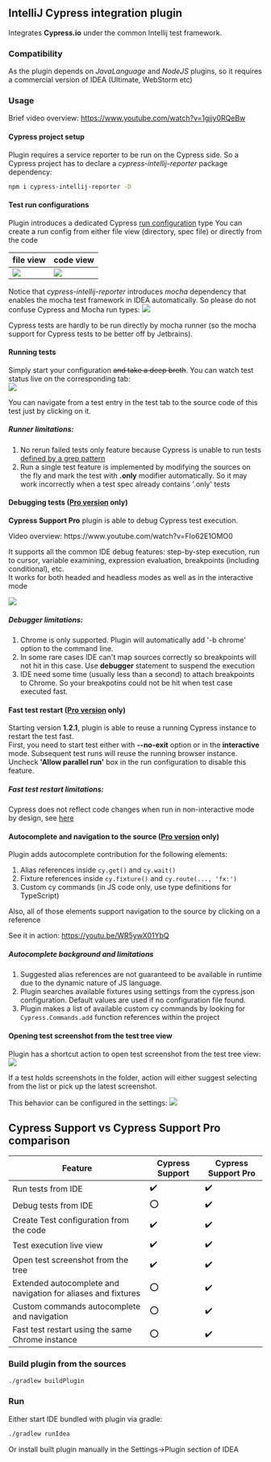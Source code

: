 ## IntelliJ Cypress integration plugin
Integrates <b>Cypress.io</b> under the common Intellij test framework.
### Compatibility
As the plugin depends on *JavaLanguage* and *NodeJS* plugins, so it requires a commercial version of IDEA (Ultimate, WebStorm etc) 
### Usage
Brief video overview: https://www.youtube.com/watch?v=1gjjy0RQeBw 
#### Cypress project setup
Plugin requires a service reporter to be run on the Cypress side. So a Cypress project has to declare a *cypress-intellij-reporter* package dependency:
```bash
npm i cypress-intellij-reporter -D
````                              
#### Test run configurations
Plugin introduces a dedicated Cypress [run configuration](https://www.jetbrains.com/help/idea/run-debug-configuration.html) type
You can create a run config from either file view (directory, spec file) or directly from the code

file view | code view 
------------ | -------------
![](../media/createFromDir.png?raw=true) | ![](../media/createFromSrc.png?raw=true)

Notice that *cypress-intellij-reporter* introduces *mocha* dependency that enables the mocha test framework in IDEA automatically. So please do not confuse Cypress and Mocha run types: ![](../media/confuseMocha.png?raw=true)

Cypress tests are hardly to be run directly by mocha runner (so the mocha support for Cypress tests to be better off by Jetbrains).  

#### Running tests
Simply start your configuration ~~and take a deep breth~~. You can watch test status live on the corresponding tab:   
![](../media/run.png?raw=true)

You can navigate from a test entry in the test tab to the source code of this test just by clicking on it.<br>

##### Runner limitations:
1. No rerun failed tests only feature because Cypress is unable to run tests [defined by a grep pattern](https://github.com/cypress-io/cypress/issues/1865)
2. Run a single test feature is implemented by modifying the sources on the fly and mark the test with **.only** modifier automatically. So it may work incorrectly when a test spec already contains '.only' tests    


#### Debugging tests ([Pro version](https://plugins.jetbrains.com/plugin/13987-cypress-pro) only)
<p><b>Cypress Support Pro</b> plugin is able to debug Cypress test execution.</p>
<p>Video overview: https://www.youtube.com/watch?v=FIo62E1OMO0</p> 
<p>It supports all the common IDE debug features: step-by-step execution, run to cursor, variable examining, expression evaluation, breakpoints (including conditional), etc.<br>
It works for both headed and headless modes as well as in the interactive mode</p>

![](../media/debugger.png?raw=true)

##### Debugger limitations:

1. Chrome is only supported. Plugin will automatically add '-b chrome' option to the command line.
2. In some rare cases IDE can't map sources correctly so breakpoints will not hit in this case. Use <b>debugger</b> statement to suspend the execution
3. IDE need some time (usually less than a second) to attach breakpoints to Chrome. So your breakpotins could not be hit when test case executed fast.

#### Fast test restart ([Pro version](https://plugins.jetbrains.com/plugin/13987-cypress-pro) only)
Starting version <b>1.2.1</b>, plugin is able to reuse a running Cypress instance to restart the test fast.<br>
First, you need to start test either with <b>--no-exit</b> option or in the <b>interactive</b> mode.
Subsequent test runs will reuse the running browser instance.<br>
Uncheck <b>'Allow parallel run'</b> box in the run configuration to disable this feature.  
##### Fast test restart limitations:  
Cypress does not reflect code changes when run in non-interactive mode by design, see [here](https://github.com/cypress-io/cypress/issues/3665#issuecomment-470683348)

#### Autocomplete and navigation to the source ([Pro version](https://plugins.jetbrains.com/plugin/13987-cypress-pro) only)
Plugin adds autocomplete contribution for the following elements:
1. Alias references inside `cy.get()` and `cy.wait()`
2. Fixture references inside `cy.fixture()` and `cy.route(..., 'fx:')`
3. Custom cy commands (in JS code only, use type definitions for TypeScript)

Also, all of those elements support navigation to the source by clicking on a reference 

See it in action: https://youtu.be/WR5ywX01YbQ  
##### Autocomplete background and limitations
1. Suggested alias references are not guaranteed to be available in runtime due to the dynamic nature of JS language.  
2. Plugin searches available fixtures using settings from the cypress.json configuration. Default values are used if no configuration file found.
3. Plugin makes a list of available custom cy commands by looking for `Cypress.Commands.add` function references within the project  

#### Opening test screenshot from the test tree view
Plugin has a shortcut action to open test screenshot from the test tree view:
![](../media/showScreenshot.png?raw=true)

If a test holds screenshots in the folder, action will either suggest selecting from the list or pick up the latest screenshot. 

This behavior can be configured in the settings:
![](../media/screenshotConfig.png?raw=true)

## Cypress Support vs Cypress Support Pro comparison

Feature | Cypress Support | Cypress Support Pro 
-----|----|------
Run tests from IDE|:heavy_check_mark:|:heavy_check_mark:
Debug tests from IDE|:o:|:heavy_check_mark:
Create Test configuration from the code|:heavy_check_mark:|:heavy_check_mark:
Test execution live view|:heavy_check_mark:|:heavy_check_mark: 
Open test screenshot from the tree |:heavy_check_mark:|:heavy_check_mark:
Extended autocomplete and navigation for aliases and fixtures|:o:|:heavy_check_mark:
Custom commands autocomplete and navigation|:o:|:heavy_check_mark:
Fast test restart using the same Chrome instance|:o:|:heavy_check_mark:

### Build plugin from the sources
```bash
./gradlew buildPlugin
````
### Run
Either start IDE bundled with plugin via gradle:
```bash
./gradlew runIdea
```                                             
Or install built plugin manually in the Settings->Plugin section of IDEA
